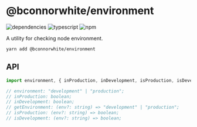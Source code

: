 # @bconnorwhite/environment
![dependencies](https://img.shields.io/david/bconnorwhite/environment)
![typescript](https://img.shields.io/github/languages/top/bconnorwhite/environment)
![npm](https://img.shields.io/npm/v/@bconnorwhite/environment)

A utility for checking node environment.

```
yarn add @bconnorwhite/environment
```
## API
```js
import environment, { inProduction, inDevelopment, isProduction, isDevelopment, getEnvironment } from "@bconnorwhite/environment";

// environment: "development" | "production";
// inProduction: boolean;
// inDevelopment: boolean;
// getEnvironment: (env?: string) => "development" | "production";
// isProduction: (env?: string) => boolean;
// isDevelopment: (env?: string) => boolean;
```

